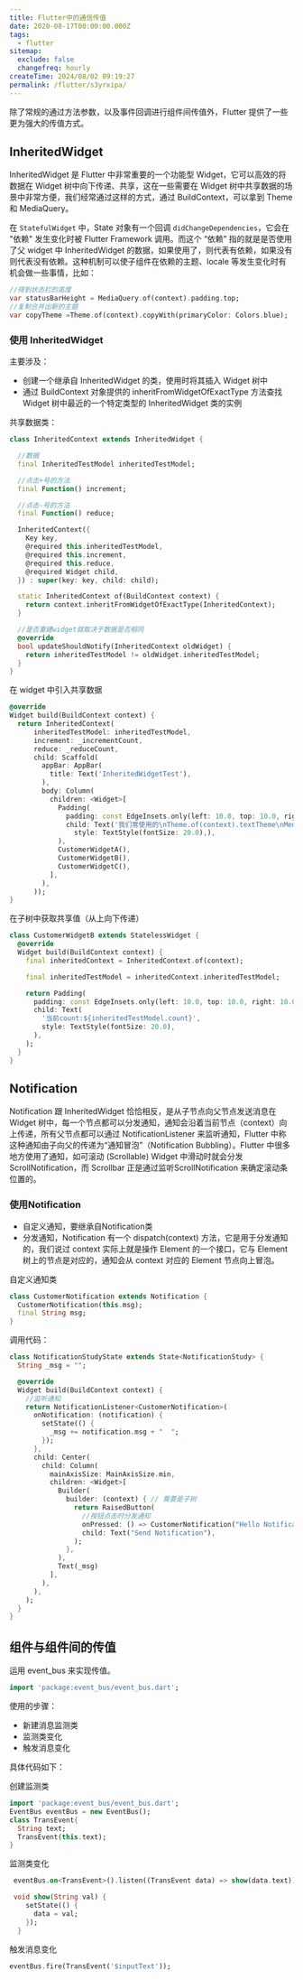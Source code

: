 ```yaml
---
title: Flutter中的通信传值
date: 2020-08-17T00:00:00.000Z
tags:
  - flutter
sitemap:
  exclude: false
  changefreq: hourly
createTime: 2024/08/02 09:19:27
permalink: /flutter/s3yrxipa/
---
```


除了常规的通过方法参数，以及事件回调进行组件间传值外，Flutter 提供了一些更为强大的传值方式。

## InheritedWidget

InheritedWidget 是 Flutter 中非常重要的一个功能型 Widget，它可以高效的将数据在 Widget 树中向下传递、共享，这在一些需要在 Widget 树中共享数据的场景中非常方便，我们经常通过这样的方式，通过 BuildContext，可以拿到 Theme 和 MediaQuery。

在 `StatefulWidget` 中，State 对象有一个回调 `didChangeDependencies`，它会在 "依赖" 发生变化时被 Flutter Framework 调用。而这个 “依赖” 指的就是是否使用了父 widget 中 InheritedWidget 的数据，如果使用了，则代表有依赖，如果没有则代表没有依赖。这种机制可以使子组件在依赖的主题、locale 等发生变化时有机会做一些事情，比如：

```dart
//得到状态栏的高度
var statusBarHeight = MediaQuery.of(context).padding.top;
//复制合并出新的主题
var copyTheme =Theme.of(context).copyWith(primaryColor: Colors.blue);
```

### 使用 InheritedWidget

主要涉及：

* 创建一个继承自 InheritedWidget 的类，使用时将其插入 Widget 树中
* 通过 BuildContext 对象提供的 inheritFromWidgetOfExactType 方法查找 Widget 树中最近的一个特定类型的 InheritedWidget 类的实例

共享数据类：

```dart
class InheritedContext extends InheritedWidget {

  //数据
  final InheritedTestModel inheritedTestModel;

  //点击+号的方法
  final Function() increment;

  //点击-号的方法
  final Function() reduce;

  InheritedContext({
    Key key,
    @required this.inheritedTestModel,
    @required this.increment,
    @required this.reduce,
    @required Widget child,
  }) : super(key: key, child: child);

  static InheritedContext of(BuildContext context) {
    return context.inheritFromWidgetOfExactType(InheritedContext);
  }

  //是否重建widget就取决于数据是否相同
  @override
  bool updateShouldNotify(InheritedContext oldWidget) {
    return inheritedTestModel != oldWidget.inheritedTestModel;
  }
}
```

在 widget 中引入共享数据

```dart
@override
Widget build(BuildContext context) {
  return InheritedContext(
      inheritedTestModel: inheritedTestModel,
      increment: _incrementCount,
      reduce: _reduceCount,
      child: Scaffold(
        appBar: AppBar(
          title: Text('InheritedWidgetTest'),
        ),
        body: Column(
          children: <Widget>[
            Padding(
              padding: const EdgeInsets.only(left: 10.0, top: 10.0, right: 10.0),
              child: Text('我们常使用的\nTheme.of(context).textTheme\nMediaQuery.of(context).size等\n就是通过InheritedWidget实现的',
                style: TextStyle(fontSize: 20.0),),
            ),
            CustomerWidgetA(),
            CustomerWidgetB(),
            CustomerWidgetC(),
          ],
        ),
      ));
}

```

在子树中获取共享值（从上向下传递）

```dart
class CustomerWidgetB extends StatelessWidget {
  @override
  Widget build(BuildContext context) {
    final inheritedContext = InheritedContext.of(context);

    final inheritedTestModel = inheritedContext.inheritedTestModel;

    return Padding(
      padding: const EdgeInsets.only(left: 10.0, top: 10.0, right: 10.0),
      child: Text(
        '当前count:${inheritedTestModel.count}',
        style: TextStyle(fontSize: 20.0),
      ),
    );
  }
}
```

## Notification

Notification 跟 InheritedWidget 恰恰相反，是从子节点向父节点发送消息在 Widget 树中，每一个节点都可以分发通知，通知会沿着当前节点（context）向上传递，所有父节点都可以通过 NotificationListener 来监听通知，Flutter 中称这种通知由子向父的传递为“通知冒泡”（Notification Bubbling）。Flutter 中很多地方使用了通知，如可滚动 (Scrollable) Widget 中滑动时就会分发 ScrollNotification，而 Scrollbar 正是通过监听ScrollNotification 来确定滚动条位置的。

### 使用Notification

* 自定义通知，要继承自Notification类
* 分发通知，Notification 有一个 dispatch(context) 方法，它是用于分发通知的，我们说过 context 实际上就是操作 Element 的一个接口，它与 Element 树上的节点是对应的，通知会从 context 对应的 Element 节点向上冒泡。

自定义通知类

```dart
class CustomerNotification extends Notification {
  CustomerNotification(this.msg);
  final String msg;
}
```

调用代码：

```dart
class NotificationStudyState extends State<NotificationStudy> {
  String _msg = "";

  @override
  Widget build(BuildContext context) {
    //监听通知
    return NotificationListener<CustomerNotification>(
      onNotification: (notification) {
        setState(() {
          _msg += notification.msg + "  ";
        });
      },
      child: Center(
        child: Column(
          mainAxisSize: MainAxisSize.min,
          children: <Widget>[
            Builder(
              builder: (context) { // 需要是子树
                return RaisedButton(
                  //按钮点击时分发通知
                  onPressed: () => CustomerNotification("Hello NotificationStudy").dispatch(context),
                  child: Text("Send Notification"),
                );
              },
            ),
            Text(_msg)
          ],
        ),
      ),
    );
  }
}
```

## 组件与组件间的传值

运用 event_bus 来实现传值。

```dart
import 'package:event_bus/event_bus.dart';
```

使用的步骤：

* 新建消息监测类
* 监测类变化
* 触发消息变化

具体代码如下：

创建监测类

```dart
import 'package:event_bus/event_bus.dart';
EventBus eventBus = new EventBus();
class TransEvent{
  String text;
  TransEvent(this.text);
}
```

监测类变化

```dart
 eventBus.on<TransEvent>().listen((TransEvent data) => show(data.text));

 void show(String val) {
    setState(() {
      data = val;
    });
  }
```

触发消息变化

```dart
eventBus.fire(TransEvent('$inputText'));
```